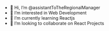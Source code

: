 - 👋 Hi, I’m @assistantToTheRegionalManager
- 👀 I’m interested in Web Development 
- 🌱 I’m currently learning Reactjs
- 💞️ I’m looking to collaborate on React Projects

<!---
assistantToTheRegionalManager/assistantToTheRegionalManager is a ✨ special ✨ repository because its `README.md` (this file) appears on your GitHub profile.
You can click the Preview link to take a look at your changes.
--->
